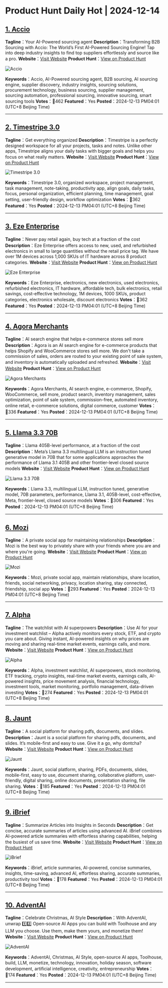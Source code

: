 # Product Hunt Daily Hot | 2024-12-14

## [1. Accio](https://www.producthunt.com/posts/accio-3?utm_campaign=producthunt-api&utm_medium=api-v2&utm_source=Application%3A+phtrends+%28ID%3A+147529%29)
**Tagline**：Your AI-Powered sourcing agent
**Description**：Transforming B2B Sourcing with Accio: The World’s First AI-Powered Sourcing Engine! Tap into deep industry insights to find top suppliers effortlessly and source like a pro.
**Website**：[Visit Website](https://www.producthunt.com/r/UWAC4UTGEXWXAN?utm_campaign=producthunt-api&utm_medium=api-v2&utm_source=Application%3A+phtrends+%28ID%3A+147529%29)
**Product Hunt**：[View on Product Hunt](https://www.producthunt.com/posts/accio-3?utm_campaign=producthunt-api&utm_medium=api-v2&utm_source=Application%3A+phtrends+%28ID%3A+147529%29)

![Accio](https://ph-files.imgix.net/27d05543-c117-443c-955e-4d5e498cc7c6.jpeg?auto=format&fit=crop&frame=1&h=512&w=1024)

**Keywords**：Accio, AI-Powered sourcing agent, B2B sourcing, AI sourcing engine, supplier discovery, industry insights, sourcing solutions, procurement technology, business sourcing, supplier management, sourcing automation, professional sourcing, innovative sourcing, smart sourcing tools
**Votes**：🔺462
**Featured**：Yes
**Posted**：2024-12-13 PM04:01 (UTC+8 Beijing Time)

---

## [2. Timestripe 3.0](https://www.producthunt.com/posts/timestripe-3-0?utm_campaign=producthunt-api&utm_medium=api-v2&utm_source=Application%3A+phtrends+%28ID%3A+147529%29)
**Tagline**：Get everything organized
**Description**：Timestripe is a perfectly designed workspace for all your projects, tasks and notes. Unlike other apps, Timestripe aligns your daily tasks with bigger goals and helps you focus on what really matters.
**Website**：[Visit Website](https://www.producthunt.com/r/DYPHL2ZXSSDMG4?utm_campaign=producthunt-api&utm_medium=api-v2&utm_source=Application%3A+phtrends+%28ID%3A+147529%29)
**Product Hunt**：[View on Product Hunt](https://www.producthunt.com/posts/timestripe-3-0?utm_campaign=producthunt-api&utm_medium=api-v2&utm_source=Application%3A+phtrends+%28ID%3A+147529%29)

![Timestripe 3.0](https://ph-files.imgix.net/bad988b7-1ddd-418a-be9d-81edfebc171a.jpeg?auto=format&fit=crop&frame=1&h=512&w=1024)

**Keywords**：Timestripe 3.0, organized workspace, project management, task management, note-taking, productivity app, align goals, daily tasks, focus, personal organization, efficient planning, time management, goal setting, user-friendly design, workflow optimization
**Votes**：🔺362
**Featured**：Yes
**Posted**：2024-12-13 PM04:01 (UTC+8 Beijing Time)

---

## [3. Eze Enterprise](https://www.producthunt.com/posts/eze-enterprise?utm_campaign=producthunt-api&utm_medium=api-v2&utm_source=Application%3A+phtrends+%28ID%3A+147529%29)
**Tagline**：Never pay retail again, buy tech at a fraction of the cost
**Description**：Eze Enterprise offers access to new, used, and refurbished electronics in small to large quantities without the retail price tag. We have over 1M devices across 1,000 SKUs of IT hardware across 8 product categories.
**Website**：[Visit Website](https://www.producthunt.com/r/AKVLHWVKVOQTRG?utm_campaign=producthunt-api&utm_medium=api-v2&utm_source=Application%3A+phtrends+%28ID%3A+147529%29)
**Product Hunt**：[View on Product Hunt](https://www.producthunt.com/posts/eze-enterprise?utm_campaign=producthunt-api&utm_medium=api-v2&utm_source=Application%3A+phtrends+%28ID%3A+147529%29)

![Eze Enterprise](https://ph-files.imgix.net/2ba1f840-d138-46e0-a53e-674b6fbb0bb0.png?auto=format&fit=crop&frame=1&h=512&w=1024)

**Keywords**：Eze Enterprise, electronics, new electronics, used electronics, refurbished electronics, IT hardware, affordable tech, bulk electronics, retail savings, cost-effective technology, 1M devices, 1000 SKUs, product categories, electronics wholesale, discount electronics
**Votes**：🔺362
**Featured**：Yes
**Posted**：2024-12-13 PM04:01 (UTC+8 Beijing Time)

---

## [4. Agora Merchants](https://www.producthunt.com/posts/agora-merchants?utm_campaign=producthunt-api&utm_medium=api-v2&utm_source=Application%3A+phtrends+%28ID%3A+147529%29)
**Tagline**：AI search engine that helps e-commerce stores sell more
**Description**：Agora is an AI search engine for e-commerce products that helps Shopify and WooCommerce stores sell more. We don't take a commission of sales, orders are routed to your existing point of sale system, and inventory is automatically uploaded and refreshed.
**Website**：[Visit Website](https://www.producthunt.com/r/JVDDUINKAUSAWO?utm_campaign=producthunt-api&utm_medium=api-v2&utm_source=Application%3A+phtrends+%28ID%3A+147529%29)
**Product Hunt**：[View on Product Hunt](https://www.producthunt.com/posts/agora-merchants?utm_campaign=producthunt-api&utm_medium=api-v2&utm_source=Application%3A+phtrends+%28ID%3A+147529%29)

![Agora Merchants](https://ph-files.imgix.net/7d42afe3-ed7f-4ab7-ade6-5a31ef971e7d.png?auto=format&fit=crop&frame=1&h=512&w=1024)

**Keywords**：Agora Merchants, AI search engine, e-commerce, Shopify, WooCommerce, sell more, product search, inventory management, sales optimization, point of sale system, commission-free, automated inventory, online retail, e-commerce solutions, digital commerce, customer
**Votes**：🔺336
**Featured**：Yes
**Posted**：2024-12-13 PM04:01 (UTC+8 Beijing Time)

---

## [5. Llama 3.3 70B](https://www.producthunt.com/posts/llama-3-3-70b?utm_campaign=producthunt-api&utm_medium=api-v2&utm_source=Application%3A+phtrends+%28ID%3A+147529%29)
**Tagline**：Llama 405B-level performance, at a fraction of the cost
**Description**：Meta’s Llama 3.3 multilingual LLM is an instruction tuned generative model in 70B that for some applications approaches the performance of Llama 3.1 405B and other frontier-level closed source models
**Website**：[Visit Website](https://www.producthunt.com/r/C52TD456W5KZBV?utm_campaign=producthunt-api&utm_medium=api-v2&utm_source=Application%3A+phtrends+%28ID%3A+147529%29)
**Product Hunt**：[View on Product Hunt](https://www.producthunt.com/posts/llama-3-3-70b?utm_campaign=producthunt-api&utm_medium=api-v2&utm_source=Application%3A+phtrends+%28ID%3A+147529%29)

![Llama 3.3 70B](https://ph-files.imgix.net/5b121eaf-260b-4ddf-bc74-189ee2d862a5.png?auto=format&fit=crop&frame=1&h=512&w=1024)

**Keywords**：Llama 3.3, multilingual LLM, instruction tuned, generative model, 70B parameters, performance, Llama 3.1, 405B-level, cost-effective, Meta, frontier-level, closed source models
**Votes**：🔺306
**Featured**：Yes
**Posted**：2024-12-13 PM04:01 (UTC+8 Beijing Time)

---

## [6. Mozi](https://www.producthunt.com/posts/mozi-3?utm_campaign=producthunt-api&utm_medium=api-v2&utm_source=Application%3A+phtrends+%28ID%3A+147529%29)
**Tagline**：A private social app for maintaining relationships
**Description**：Mozi is the best way to privately share with your friends where you are and where you're going.
**Website**：[Visit Website](https://www.producthunt.com/r/DRI7TSPZ2UTZHF?utm_campaign=producthunt-api&utm_medium=api-v2&utm_source=Application%3A+phtrends+%28ID%3A+147529%29)
**Product Hunt**：[View on Product Hunt](https://www.producthunt.com/posts/mozi-3?utm_campaign=producthunt-api&utm_medium=api-v2&utm_source=Application%3A+phtrends+%28ID%3A+147529%29)

![Mozi](https://ph-files.imgix.net/c6574b9d-9940-4aa2-8118-48affef067bf.png?auto=format&fit=crop&frame=1&h=512&w=1024)

**Keywords**：Mozi, private social app, maintain relationships, share location, friends, social networking, privacy, location sharing, stay connected, friendship, social app
**Votes**：🔺293
**Featured**：Yes
**Posted**：2024-12-13 PM04:01 (UTC+8 Beijing Time)

---

## [7. Alpha](https://www.producthunt.com/posts/alpha-24176e7f-ed7a-466a-9aaf-793b3c87370f?utm_campaign=producthunt-api&utm_medium=api-v2&utm_source=Application%3A+phtrends+%28ID%3A+147529%29)
**Tagline**：The watchlist with AI superpowers
**Description**：Use AI for your investment watchlist – Alpha actively monitors every stock, ETF, and crypto you care about. Giving instant, AI-powered insights on why prices are moving and sharing real-time market events, earnings calls, and more.
**Website**：[Visit Website](https://www.producthunt.com/r/NWNL5EM4OEOW5S?utm_campaign=producthunt-api&utm_medium=api-v2&utm_source=Application%3A+phtrends+%28ID%3A+147529%29)
**Product Hunt**：[View on Product Hunt](https://www.producthunt.com/posts/alpha-24176e7f-ed7a-466a-9aaf-793b3c87370f?utm_campaign=producthunt-api&utm_medium=api-v2&utm_source=Application%3A+phtrends+%28ID%3A+147529%29)

![Alpha](https://ph-files.imgix.net/428637e0-c728-4265-b9e0-dd912428600b.png?auto=format&fit=crop&frame=1&h=512&w=1024)

**Keywords**：Alpha, investment watchlist, AI superpowers, stock monitoring, ETF tracking, crypto insights, real-time market events, earnings calls, AI-powered insights, price movement analysis, financial technology, investment tools, market monitoring, portfolio management, data-driven investing
**Votes**：🔺274
**Featured**：Yes
**Posted**：2024-12-13 PM04:01 (UTC+8 Beijing Time)

---

## [8. Jaunt](https://www.producthunt.com/posts/jaunt-5?utm_campaign=producthunt-api&utm_medium=api-v2&utm_source=Application%3A+phtrends+%28ID%3A+147529%29)
**Tagline**：A social platform for sharing pdfs, documents, and slides. 
**Description**：Jaunt is a social platform for sharing pdfs, documents, and slides. It’s mobile-first and easy to use. Give it a go, why dontcha?
**Website**：[Visit Website](https://www.producthunt.com/r/ILZWUMCTJLF3US?utm_campaign=producthunt-api&utm_medium=api-v2&utm_source=Application%3A+phtrends+%28ID%3A+147529%29)
**Product Hunt**：[View on Product Hunt](https://www.producthunt.com/posts/jaunt-5?utm_campaign=producthunt-api&utm_medium=api-v2&utm_source=Application%3A+phtrends+%28ID%3A+147529%29)

![Jaunt](https://ph-files.imgix.net/f8ebbc41-129b-4215-84f9-b697bfbbc18c.png?auto=format&fit=crop&frame=1&h=512&w=1024)

**Keywords**：Jaunt, social platform, sharing, PDFs, documents, slides, mobile-first, easy to use, document sharing, collaborative platform, user-friendly, digital sharing, online documents, presentation sharing, file sharing.
**Votes**：🔺185
**Featured**：Yes
**Posted**：2024-12-13 PM04:01 (UTC+8 Beijing Time)

---

## [9. iBrief](https://www.producthunt.com/posts/ibrief?utm_campaign=producthunt-api&utm_medium=api-v2&utm_source=Application%3A+phtrends+%28ID%3A+147529%29)
**Tagline**：Summarize Articles into Insights in Seconds
**Description**：Get concise, accurate summaries of articles using advanced AI. iBrief combines AI-powered article summaries with effortless sharing capabilities, helping the busiest of us save time.
**Website**：[Visit Website](https://www.producthunt.com/r/WFOWF3YMNA6IX6?utm_campaign=producthunt-api&utm_medium=api-v2&utm_source=Application%3A+phtrends+%28ID%3A+147529%29)
**Product Hunt**：[View on Product Hunt](https://www.producthunt.com/posts/ibrief?utm_campaign=producthunt-api&utm_medium=api-v2&utm_source=Application%3A+phtrends+%28ID%3A+147529%29)

![iBrief](https://ph-files.imgix.net/c7c9420e-8e76-4b15-bd84-a36c709ee835.png?auto=format&fit=crop&frame=1&h=512&w=1024)

**Keywords**：iBrief, article summaries, AI-powered, concise summaries, insights, time-saving, advanced AI, effortless sharing, accurate summaries, productivity tool
**Votes**：🔺178
**Featured**：Yes
**Posted**：2024-12-13 PM04:01 (UTC+8 Beijing Time)

---

## [10. AdventAI](https://www.producthunt.com/posts/adventai?utm_campaign=producthunt-api&utm_medium=api-v2&utm_source=Application%3A+phtrends+%28ID%3A+147529%29)
**Tagline**：Celebrate Christmas, AI Style
**Description**：With AdventAI, unwrap 1️⃣2️⃣ Open-source AI Apps you can build with Toolhouse and any LLM you choose. Use them, make them yours, and monetize them!
**Website**：[Visit Website](https://www.producthunt.com/r/YTH4KE4RK2K2PD?utm_campaign=producthunt-api&utm_medium=api-v2&utm_source=Application%3A+phtrends+%28ID%3A+147529%29)
**Product Hunt**：[View on Product Hunt](https://www.producthunt.com/posts/adventai?utm_campaign=producthunt-api&utm_medium=api-v2&utm_source=Application%3A+phtrends+%28ID%3A+147529%29)

![AdventAI](https://ph-files.imgix.net/76e7d213-97a3-4f7f-821d-1472fa6e6020.png?auto=format&fit=crop&frame=1&h=512&w=1024)

**Keywords**：AdventAI, Christmas, AI Style, open-source AI apps, Toolhouse, build, LLM, monetize, technology, innovation, holiday season, software development, artificial intelligence, creativity, entrepreneurship
**Votes**：🔺174
**Featured**：Yes
**Posted**：2024-12-13 PM04:01 (UTC+8 Beijing Time)

---

